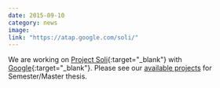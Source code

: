 ```yaml
---
date: 2015-09-10
category: news
image: 
link: "https://atap.google.com/soli/"
---
```


We are working on [Project Soli](https://www.youtube.com/watch?v=0QNiZfSsPc0/){:target="_blank"} with [Google](https://www.google.com/atap/project-soli//){:target="_blank"}. Please see our [available projects]() for Semester/Master thesis.
